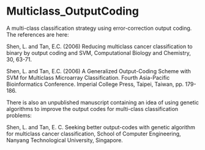 Multiclass_OutputCoding
=======================

A multi-class classification strategy using error-correction output coding. The references are here:

Shen, L. and Tan, E.C. (2006) Reducing multiclass cancer classification to binary by output coding and SVM, Computational Biology and Chemistry, 30, 63-71.

Shen, L. and Tan, E.C. (2006) A Generalized Output-Coding Scheme with SVM for Multiclass Microarray Classification. Fourth Asia-Pacific Bioinformatics Conference. Imperial College Press, Taipei, Taiwan, pp. 179-186.

There is also an unpublished manuscript containing an idea of using genetic algorithms to improve the output codes for multi-class classification problems:

Shen, L. and Tan, E. C. Seeking better output-codes with genetic algorithm for multiclass cancer classification, School of Computer Engineering, Nanyang Technological University, Singapore.
